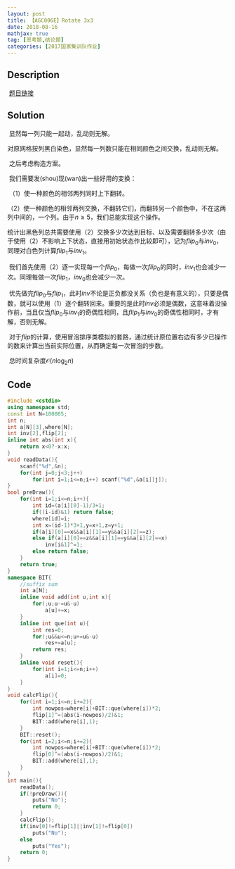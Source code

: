 ```yaml
---
layout: post
title: 【AGC006E】Rotate 3x3
date: 2018-08-16
mathjax: true
tag: [思考题,结论题]
categories: [2017国家集训队作业]
---
```

## Description

​	[题目链接](https://agc006.contest.atcoder.jp/tasks/agc006_e)


<!-- more -->
## Solution

​	显然每一列只能一起动，乱动则无解。

​	对原网格按列黑白染色，显然每一列数只能在相同颜色之间交换，乱动则无解。

​	之后考虑构造方案。

​	我们需要发(shou)现(wan)出一些好用的变换：

​		（1）使一种颜色的相邻两列同时上下翻转。

​		（2）使一种颜色的相邻两列交换，不翻转它们，而翻转另一个颜色中，不在这两列中间的，一个列。由于$n \ge 5$，我们总能实现这个操作。

​	统计出黑色列总共需要使用（2）交换多少次达到目标、以及需要翻转多少次（由于使用（2）不影响上下状态，直接用初始状态作比较即可），记为$flip_0$与$inv_0$，同理对白色列计算$flip_1$与$inv_1$。

​	我们首先使用（2）逐一实现每一个$flip_0$，每做一次$flip_0$的同时，$inv_1$也会减少一次。同理每做一次$flip_1$，$inv_0$也会减少一次。

​	优先做完$flip_0$与$flip_1$，此时$inv$不论是正负都没关系（负也是有意义的），只要是偶数，就可以使用（1）逐个翻转回来。重要的是此时$inv$必须是偶数，这意味着没操作前，当且仅当$flip_0$与$inv_1$的奇偶性相同，且$flip_1$与$inv_0$的奇偶性相同时，才有解，否则无解。

​	对于$flip$的计算，使用冒泡排序类模拟的套路，通过统计原位置右边有多少已操作的数来计算出当前实际位置，从而确定每一次冒泡的步数。

​	总时间复杂度$\mathcal O (n \log_2 n)$



## Code

```c++
#include <cstdio>
using namespace std;
const int N=100005;
int n;
int a[N][3],where[N];
int inv[2],flip[2];
inline int abs(int x){
	return x<0?-x:x;
}
void readData(){
	scanf("%d",&n);
	for(int j=0;j<3;j++)
		for(int i=1;i<=n;i++) scanf("%d",&a[i][j]);
}
bool preDraw(){
	for(int i=1;i<=n;i++){
		int id=(a[i][0]-1)/3+1;
		if((i-id)&1) return false;
		where[id]=i;
		int x=(id-1)*3+1,y=x+1,z=y+1;
		if(a[i][0]==x&&a[i][1]==y&&a[i][2]==z);
		else if(a[i][0]==z&&a[i][1]==y&&a[i][2]==x)
			inv[i&1]^=1;
		else return false;
	}
	return true;
}
namespace BIT{
	//suffix sum
	int a[N];
	inline void add(int u,int x){
		for(;u;u-=u&-u)
			a[u]+=x;
	}
	inline int que(int u){
		int res=0;
		for(;u&&u<=n;u+=u&-u)
			res+=a[u];
		return res;
	}
	inline void reset(){
		for(int i=1;i<=n;i++)
			a[i]=0;
	}
}
void calcFlip(){
	for(int i=1;i<=n;i+=2){
		int nowpos=where[i]+BIT::que(where[i])*2;
		flip[1]^=(abs(i-nowpos)/2)&1;
		BIT::add(where[i],1);
	}
	BIT::reset();
	for(int i=2;i<=n;i+=2){
		int nowpos=where[i]+BIT::que(where[i])*2;
		flip[0]^=(abs(i-nowpos)/2)&1;
		BIT::add(where[i],1);
	}
}
int main(){
	readData();
	if(!preDraw()){
		puts("No");
		return 0;
	}
	calcFlip();
	if(inv[0]!=flip[1]||inv[1]!=flip[0])
		puts("No");
	else 
		puts("Yes");
	return 0;
}
```

